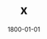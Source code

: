 ---
title: x
date: 1800-01-01
description: Traditional Grip with Power Handle (Power handle comes with the Dual Drag option)
thumb: /assets/images/products/500S/500-trad-power-blue-silver-l45.jpg
image: /assets/images/products/500S/500-trad-power-blue-silver-l45.jpg
# angler-name: Johnny B. Goode

reel-type: spinning
reel-series: 500 

# location: Someplace, United States
# fish: Some Big Fish
# fish-length: 49 in.
# fish-weight: 78 lbs.
---